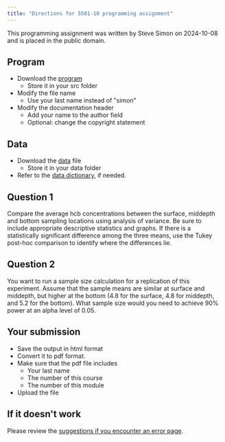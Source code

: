 ```yaml
---
title: "Directions for 5501-10 programming assignment"
---
```


This programming assignment was written by Steve Simon on 2024-10-08 and is placed in the public domain.

## Program

-   Download the [program][tem]
    -   Store it in your src folder
-   Modify the file name
    -   Use your last name instead of "simon"
-   Modify the documentation header
    -   Add your name to the author field
    -   Optional: change the copyright statement
    
[tem]: https://github.com/pmean/classes/blob/master/general/simon-5501-08-sway.md

## Data

-   Download the [data][dat] file
    -   Store it in your data folder
-   Refer to the [data dictionary][dic], if needed.

[dat]: https://github.com/pmean/data/blob/main/files/wolf-river-pollution.txt
[dic]: https://github.com/pmean/data/blob/main/files/wolf-river-pollution.yaml
    
## Question 1

Compare the average hcb concentrations between the surface, middepth and bottom sampling locations using analysis of variance. Be sure to include appropriate descriptive statistics and graphs. If there is a statistically significant difference among the three means, use the Tukey post-hoc comparison to identify where the differences lie.

## Question 2

You want to run a sample size calculation for a replication of this experiment. Assume that the sample means are similar at surface and middepth, but higher at the bottom (4.8 for the surface, 4.8 for middepth, and 5.2 for the bottom). What sample size would you need to achieve 90% power at an alpha level of 0.05.

## Your submission

-   Save the output in html format
-   Convert it to pdf format.
-   Make sure that the pdf file includes
    -   Your last name
    -   The number of this course
    -   The number of this module
-   Upload the file

## If it doesn't work

Please review the [suggestions if you encounter an error page][sim3].

[sim3]: https://github.com/pmean/classes/blob/master/general/suggestions-if-you-encounter-an-error.md
